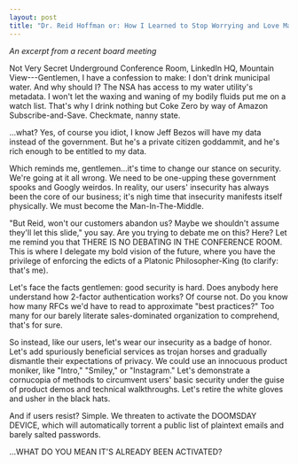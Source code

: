 ```yaml
---
layout: post
title: "Dr. Reid Hoffman or: How I Learned to Stop Worrying and Love Man-In-The-Middle Attacks"
---
```


*An excerpt from a recent board meeting*

Not Very Secret Underground Conference Room, LinkedIn HQ, Mountain View---Gentlemen, I have a confession to make: I don't drink municipal water. And why should I? The NSA has access to my water utility's metadata. I won't let the waxing and waning of my bodily fluids put me on a watch list. That's why I drink nothing but Coke Zero by way of Amazon Subscribe-and-Save. Checkmate, nanny state.

...what? Yes, of course you idiot, I know Jeff Bezos will have my data instead of the government. But he's a private citizen goddammit, and he's rich enough to be entitled to my data.

Which reminds me, gentlemen...it's time to change our stance on security. We're going at it all wrong. We need to be one-upping these government spooks and Googly weirdos. In reality, our users' insecurity has always been the core of our business; it's nigh time that insecurity manifests itself physically. We must become the Man-In-The-Middle.

"But Reid, won't our customers abandon us? Maybe we shouldn't assume they'll let this slide," you say. Are you trying to debate me on this? Here? Let me remind you that THERE IS NO DEBATING IN THE CONFERENCE ROOM. This is where I delegate my bold vision of the future, where you have the privilege of enforcing the edicts of a Platonic Philosopher-King (to clarify: that's me).

Let's face the facts gentlemen: good security is hard. Does anybody here understand how 2-factor authentication works? Of course not. Do you know how many RFCs we'd have to read to approximate "best practices?" Too many for our barely literate sales-dominated organization to comprehend, that's for sure.

So instead, like our users, let's wear our insecurity as a badge of honor. Let's add spuriously beneficial services as trojan horses and gradually dismantle their expectations of privacy. We could use an innocuous product moniker, like "Intro," "Smiley," or "Instagram." Let's demonstrate a cornucopia of methods to circumvent users' basic security under the guise of product demos and technical walkthroughs. Let's retire the white gloves and usher in the black hats.

And if users resist? Simple. We threaten to activate the DOOMSDAY DEVICE, which will automatically torrent a public list of plaintext emails and barely salted passwords.

...WHAT DO YOU MEAN IT'S ALREADY BEEN ACTIVATED?
